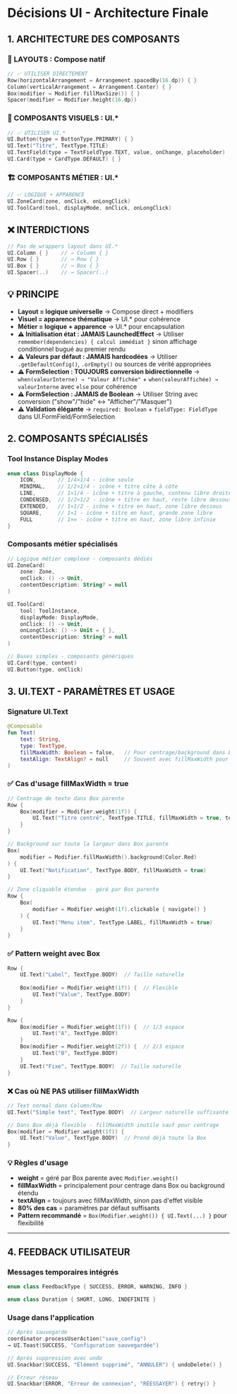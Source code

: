 # Décisions UI - Architecture Finale

## 1. ARCHITECTURE DES COMPOSANTS

### 📐 LAYOUTS : Compose natif
```kotlin
// ✅ UTILISER DIRECTEMENT
Row(horizontalArrangement = Arrangement.spacedBy(16.dp)) { }
Column(verticalArrangement = Arrangement.Center) { }
Box(modifier = Modifier.fillMaxSize()) { }
Spacer(modifier = Modifier.height(16.dp))
```

### 🎨 COMPOSANTS VISUELS : UI.*
```kotlin
// ✅ UTILISER UI.*
UI.Button(type = ButtonType.PRIMARY) { }
UI.Text("Titre", TextType.TITLE)
UI.TextField(type = TextFieldType.TEXT, value, onChange, placeholder)
UI.Card(type = CardType.DEFAULT) { }
```

### 🏗️ COMPOSANTS MÉTIER : UI.*
```kotlin
// ✅ LOGIQUE + APPARENCE
UI.ZoneCard(zone, onClick, onLongClick)
UI.ToolCard(tool, displayMode, onClick, onLongClick)
```

## ❌ INTERDICTIONS
```kotlin
// Pas de wrappers layout dans UI.*
UI.Column { }    // → Column { }
UI.Row { }       // → Row { }
UI.Box { }       // → Box { }
UI.Spacer(..)    // → Spacer(..)
```

## 💡 PRINCIPE
- **Layout = logique universelle** → Compose direct + modifiers
- **Visuel = apparence thématique** → UI.* pour cohérence
- **Métier = logique + apparence** → UI.* pour encapsulation
- **⚠️ Initialisation état : JAMAIS LaunchedEffect** → Utiliser `remember(dependencies) { calcul immédiat }` sinon affichage conditionnel bugué au premier rendu
- **⚠️ Valeurs par défaut : JAMAIS hardcodées** → Utiliser `.getDefaultConfig()`, `.orEmpty()` ou sources de vérité appropriées
- **⚠️ FormSelection : TOUJOURS conversion bidirectionnelle** → `when(valeurInterne) → "Valeur Affichée"` + `when(valeurAffichée) → valeurInterne` avec `else` pour cohérence
- **⚠️ FormSelection : JAMAIS de Boolean** → Utiliser String avec conversion ("show"/"hide" ↔ "Afficher"/"Masquer")
- **⚠️ Validation élégante** → `required: Boolean` + `fieldType: FieldType` dans UI.FormField/FormSelection

## 2. COMPOSANTS SPÉCIALISÉS

### Tool Instance Display Modes
```kotlin
enum class DisplayMode {
    ICON,       // 1/4×1/4 - icône seule
    MINIMAL,    // 1/2×1/4 - icône + titre côte à côte
    LINE,       // 1×1/4 - icône + titre à gauche, contenu libre droite
    CONDENSED,  // 1/2×1/2 - icône + titre en haut, reste libre dessous
    EXTENDED,   // 1×1/2 - icône + titre en haut, zone libre dessous
    SQUARE,     // 1×1 - icône + titre en haut, grande zone libre
    FULL        // 1×∞ - icône + titre en haut, zone libre infinie
}
```

### Composants métier spécialisés
```kotlin
// Logique métier complexe - composants dédiés
UI.ZoneCard(
    zone: Zone,
    onClick: () -> Unit,
    contentDescription: String? = null
)

UI.ToolCard(
    tool: ToolInstance,
    displayMode: DisplayMode,
    onClick: () -> Unit,
    onLongClick: () -> Unit = { },
    contentDescription: String? = null
)

// Bases simples - composants génériques
UI.Card(type, content)
UI.Button(type, onClick)
```

## 3. UI.TEXT - PARAMÈTRES ET USAGE

### Signature UI.Text
```kotlin
@Composable
fun Text(
    text: String,
    type: TextType,
    fillMaxWidth: Boolean = false,   // Pour centrage/background dans Box parente
    textAlign: TextAlign? = null     // Souvent avec fillMaxWidth pour centrage
)
```

### ✅ **Cas d'usage fillMaxWidth = true**
```kotlin
// Centrage de texte dans Box parente
Row {
    Box(modifier = Modifier.weight(1f)) {
        UI.Text("Titre centré", TextType.TITLE, fillMaxWidth = true, textAlign = TextAlign.Center)
    }
}

// Background sur toute la largeur dans Box parente
Box(
    modifier = Modifier.fillMaxWidth().background(Color.Red)
) {
    UI.Text("Notification", TextType.BODY, fillMaxWidth = true)
}

// Zone cliquable étendue - géré par Box parente
Row {
    Box(
        modifier = Modifier.weight(1f).clickable { navigate() }
    ) {
        UI.Text("Menu item", TextType.LABEL, fillMaxWidth = true)
    }
}
```

### ✅ **Pattern weight avec Box**
```kotlin
Row {
    UI.Text("Label", TextType.BODY)  // Taille naturelle
    
    Box(modifier = Modifier.weight(1f)) {  // Flexible
        UI.Text("Value", TextType.BODY)
    }
}

Row {
    Box(modifier = Modifier.weight(1f)) {  // 1/3 espace
        UI.Text("A", TextType.BODY)
    }
    Box(modifier = Modifier.weight(2f)) {  // 2/3 espace  
        UI.Text("B", TextType.BODY)
    }
    UI.Text("Fixe", TextType.BODY)  // Taille naturelle
}
```

### ❌ **Cas où NE PAS utiliser fillMaxWidth**
```kotlin
// Text normal dans Column/Row
UI.Text("Simple text", TextType.BODY)  // Largeur naturelle suffisante

// Dans Box déjà flexible - fillMaxWidth inutile sauf pour centrage
Box(modifier = Modifier.weight(1f)) {
    UI.Text("Value", TextType.BODY)  // Prend déjà toute la Box
}
```

### 💡 **Règles d'usage**
- **weight** = géré par Box parente avec `Modifier.weight()`
- **fillMaxWidth** = principalement pour centrage dans Box ou background étendu
- **textAlign** = toujours avec fillMaxWidth, sinon pas d'effet visible  
- **80% des cas** = paramètres par défaut suffisants
- **Pattern recommandé** = `Box(Modifier.weight()) { UI.Text(...) }` pour flexibilité

---

## 4. FEEDBACK UTILISATEUR

### Messages temporaires intégrés
```kotlin
enum class FeedbackType { SUCCESS, ERROR, WARNING, INFO }

enum class Duration { SHORT, LONG, INDEFINITE }
```

### Usage dans l'application
```kotlin
// Après sauvegarde
coordinator.processUserAction("save_config") 
→ UI.Toast(SUCCESS, "Configuration sauvegardée")

// Après suppression avec undo
UI.Snackbar(SUCCESS, "Élément supprimé", "ANNULER") { undoDelete() }

// Erreur réseau
UI.Snackbar(ERROR, "Erreur de connexion", "RÉESSAYER") { retry() }
```
